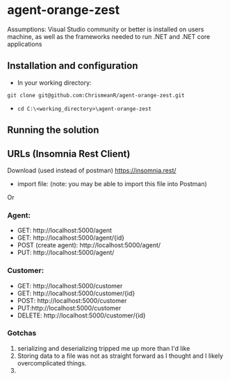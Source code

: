 # agent-orange-zest
Assumptions: 
Visual Studio community or better is installed on users machine, as well as the frameworks needed to run .NET and .NET core applications



## Installation and configuration
- In your working directory: 
```
git clone git@github.com:ChrismeanR/agent-orange-zest.git
```
- `cd C:\<working_directory>\agent-orange-zest`

## Running the solution

## URLs (Insomnia Rest Client)
Download (used instead of postman) https://insomnia.rest/ 
- import file: (note: you may be able to import this file into Postman)

Or

### Agent: 
- GET: http://localhost:5000/agent
- GET: http://localhost:5000/agent/{id}
- POST (create agent): http://localhost:5000/agent/
- PUT: http://localhost:5000/agent/

### Customer:
- GET: http://localhost:5000/customer
- GET: http://localhost:5000/customer/{id}
- POST: http://localhost:5000/customer
- PUT:http://localhost:5000/customer
- DELETE: http://localhost:5000/customer/{id}


### Gotchas
1. serializing and deserializing tripped me up more than I'd like
2. Storing data to a file was not as straight forward as I thought and I likely overcomplicated things.
3. 

